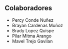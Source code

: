 ## Colaboradores
- Percy Conde Nuñez
- Brayan Cardenas Muñoz
- Brady Lopez Quispe
- Pilar Mitma Arango
- Mavel Trejo Gavilan
